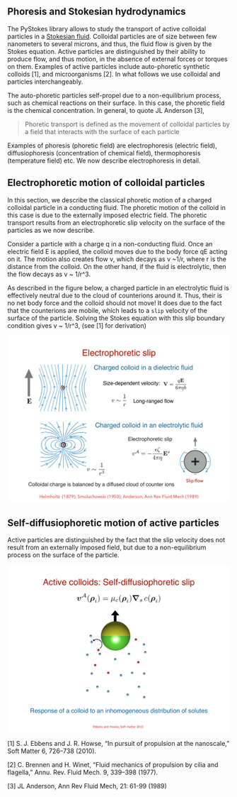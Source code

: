 ## Phoresis and Stokesian hydrodynamics


The PyStokes library allows to study the transport of active colloidal particles in a [Stokesian fluid](https://en.wikipedia.org/wiki/Stokes_flow). Colloidal particles are of size between few nanometers to several microns, and thus, the fluid flow is given by the Stokes equation. Active particles are distinguished by their ability to produce flow, and thus motion, in the absence of external forces or torques on them. Examples of active particles include auto-phoretic synthetic colloids [1], and microorganisms [2]. In what follows we use colloidal and particles interchangeably. 

The auto-phoretic particles self-propel due to a non-equilibrium process, such as chemical reactions on their surface. In this case, the phoretic field is the chemical concentration. In general, to quote JL Anderson [3],

> Phoretic transport is defined as the movement of colloidal particles by
a field that interacts with the surface of each particle

Examples of phoresis (phoretic field) are electrophoresis (electric field), diffusiophoresis (concentration of chemical field), thermophoresis (temperature field) etc. We now describe electrophoresis in detail. 

## Electrophoretic motion of colloidal particles

In this section, we describe the classical phoretic motion of a charged colloidal particle in a conducting fluid. The phoretic motion of the colloid in this case is due to the externally imposed electric field. The phoretic transport results from an electrophoretic slip velocity on the surface of the particles as we now describe. 

Consider a particle with a charge q in a non-conducting fluid. Once an electric field E is applied, the colloid moves due to the body force qE acting on it. The motion also creates flow v, which decays as v ~1/r, where r is the distance from the colloid. On the other hand, if the fluid is electrolytic, then the flow decays as v ~ 1/r^3. 

As described in the figure below, a charged particle in an electrolytic fluid is effectively neutral due to the cloud of counterions around it. Thus, their is no net body force and the colloid should not move! It does due to the fact that the counterions are mobile, which leads to a `slip` velocity of the surface of the particle. Solving the Stokes equation with this slip boundary condition gives v ~ 1/r^3, (see [1] for derivation)

![Image](https://raw.githubusercontent.com/rajeshrinet/pystokes-examples/master/gallery/figs/electrophoresis.jpg)

## Self-diffusiophoretic motion of active particles

Active particles are distinguished by the fact that the slip velocity does not result from an externally imposed field, but due to a non-equilibrium process on the surface of the particle. 

![Image](https://raw.githubusercontent.com/rajeshrinet/pystokes-examples/master/gallery/figs/self-diffusiophoresis.jpg)


[1] S. J. Ebbens and J. R. Howse, “In pursuit of propulsion at the nanoscale,” Soft Matter 6, 726–738 (2010).

[2] C. Brennen and H. Winet, “Fluid mechanics of propulsion by cilia and flagella,” Annu. Rev. Fluid Mech. 9, 339–398 (1977).

[3] JL Anderson, Ann Rev Fluid Mech, 21: 61-99 (1989)
